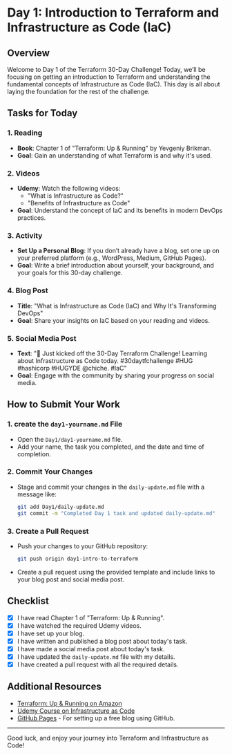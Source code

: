 # Day 1: Introduction to Terraform and Infrastructure as Code (IaC)

## Overview

Welcome to Day 1 of the Terraform 30-Day Challenge! Today, we’ll be focusing on getting an introduction to Terraform and understanding the fundamental concepts of Infrastructure as Code (IaC). This day is all about laying the foundation for the rest of the challenge.

## Tasks for Today

### 1. **Reading**
   - **Book**: Chapter 1 of "Terraform: Up & Running" by Yevgeniy Brikman.
   - **Goal**: Gain an understanding of what Terraform is and why it's used.

### 2. **Videos**
   - **Udemy**: Watch the following videos:
     - "What is Infrastructure as Code?"
     - "Benefits of Infrastructure as Code"
   - **Goal**: Understand the concept of IaC and its benefits in modern DevOps practices.

### 3. **Activity**
   - **Set Up a Personal Blog**: If you don’t already have a blog, set one up on your preferred platform (e.g., WordPress, Medium, GitHub Pages).
   - **Goal**: Write a brief introduction about yourself, your background, and your goals for this 30-day challenge.

### 4. **Blog Post**
   - **Title**: "What is Infrastructure as Code (IaC) and Why It's Transforming DevOps"
   - **Goal**: Share your insights on IaC based on your reading and videos.

### 5. **Social Media Post**
   - **Text**: "🚀 Just kicked off the 30-Day Terraform Challenge! Learning about Infrastructure as Code today. #30daytfchallenge #HUG #hashicorp #HUGYDE @chiche. #IaC"
   - **Goal**: Engage with the community by sharing your progress on social media.

## How to Submit Your Work

### 1. **create the `day1-yourname.md` File**
   - Open the `Day1/day1-yourname.md` file.
   - Add your name, the task you completed, and the date and time of completion.
   
### 2. **Commit Your Changes**
   - Stage and commit your changes in the `daily-update.md` file with a message like:
     ```bash
     git add Day1/daily-update.md
     git commit -m "Completed Day 1 task and updated daily-update.md"
     ```

### 3. **Create a Pull Request**
   - Push your changes to your GitHub repository:
     ```bash
     git push origin day1-intro-to-terraform
     ```
   - Create a pull request using the provided template and include links to your blog post and social media post.

## Checklist

- [x] I have read Chapter 1 of "Terraform: Up & Running".
- [x] I have watched the required Udemy videos.
- [x] I have set up your blog.
- [x] I have written and published a blog post about today's task.
- [x] I have made a social media post about today's task.
- [x] I have updated the `daily-update.md` file with my details.
- [x] I have created a pull request with all the required details.

## Additional Resources

- [Terraform: Up & Running on Amazon](https://www.amazon.com/Terraform-Running-Infrastructure-Configuration-Management/dp/1492046906)
- [Udemy Course on Infrastructure as Code](https://www.udemy.com/course/infrastructure-as-code/)
- [GitHub Pages](https://pages.github.com/) - For setting up a free blog using GitHub.

---

Good luck, and enjoy your journey into Terraform and Infrastructure as Code!
